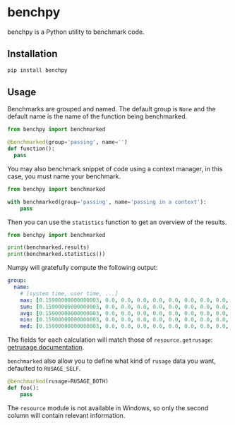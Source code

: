 benchpy
=======

benchpy is a Python utility to benchmark code.

Installation
------------
```bash
pip install benchpy
```

Usage
-----
Benchmarks are grouped and named. The default group is `None` and the default
name is the name of the function being benchmarked.

```python
from benchpy import benchmarked

@benchmarked(group='passing', name='')
def function():
  pass
```

You may also benchmark snippet of code using a context manager, in this case,
you must name your benchmark.

```python
from benchpy import benchmarked

with benchmarked(group='passing', name='passing in a context'):
    pass
```

Then you can use the `statistics` function to get an overview of the results.
```python
from benchpy import benchmarked

print(benchmarked.results)
print(benchmarked.statistics())
```

Numpy will gratefully compute the following output:
```yaml
group:
  name:
    # [system time, user time, ...]
    max: [0.15900000000000003, 0.0, 0.0, 0.0, 0.0, 0.0, 0.0, 0.0, 0.0, 0.0, 0.0, 0.0, 0.0, 0.0, 0.0, 1.0],
    sum: [0.15900000000000003, 0.0, 0.0, 0.0, 0.0, 0.0, 0.0, 0.0, 0.0, 0.0, 0.0, 0.0, 0.0, 0.0, 0.0, 1.0],
    avg: [0.15900000000000003, 0.0, 0.0, 0.0, 0.0, 0.0, 0.0, 0.0, 0.0, 0.0, 0.0, 0.0, 0.0, 0.0, 0.0, 1.0],
    min: [0.15900000000000003, 0.0, 0.0, 0.0, 0.0, 0.0, 0.0, 0.0, 0.0, 0.0, 0.0, 0.0, 0.0, 0.0, 0.0, 1.0],
    med: [0.15900000000000003, 0.0, 0.0, 0.0, 0.0, 0.0, 0.0, 0.0, 0.0, 0.0, 0.0, 0.0, 0.0, 0.0, 0.0, 1.0]
```

The fields for each calculation will match those of `resource.getrusage`:
[getrusage documentation](https://docs.python.org/2/library/resource.html#resource.getrusage).

`benchmarked` also allow you to define what kind of `rusage` data you want,
defaulted to `RUSAGE_SELF`.

```python
@benchmarked(rusage=RUSAGE_BOTH)
def foo():
    pass
```

The `resource` module is not available in Windows, so only the second column
will contain relevant information.
